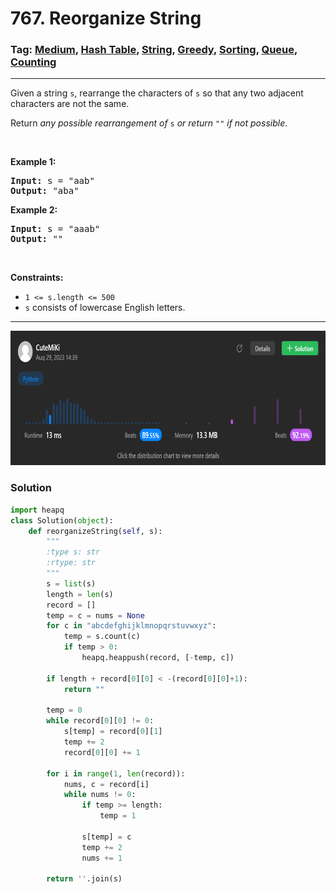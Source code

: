 # 767. Reorganize String
### Tag: [Medium](https://github.com/TheOnlyMiki/LeetCode-For-Fun/tree/main#medium-level), [Hash Table](https://github.com/TheOnlyMiki/LeetCode-For-Fun/tree/main#hash-table), [String](https://github.com/TheOnlyMiki/LeetCode-For-Fun/tree/main#string), [Greedy](https://github.com/TheOnlyMiki/LeetCode-For-Fun/tree/main#greedy), [Sorting](https://github.com/TheOnlyMiki/LeetCode-For-Fun/tree/main#sorting), [Queue](https://github.com/TheOnlyMiki/LeetCode-For-Fun/tree/main#queue), [Counting](https://github.com/TheOnlyMiki/LeetCode-For-Fun/tree/main#counting)
---
<div class="px-5 pt-4"><div class="flex"></div><div class="xFUwe" data-track-load="description_content"><p>Given a string <code>s</code>, rearrange the characters of <code>s</code> so that any two adjacent characters are not the same.</p>

<p>Return <em>any possible rearrangement of</em> <code>s</code> <em>or return</em> <code>""</code> <em>if not possible</em>.</p>

<p>&nbsp;</p>
<p><strong class="example">Example 1:</strong></p>
<pre><strong>Input:</strong> s = "aab"
<strong>Output:</strong> "aba"
</pre><p><strong class="example">Example 2:</strong></p>
<pre><strong>Input:</strong> s = "aaab"
<strong>Output:</strong> ""
</pre>
<p>&nbsp;</p>
<p><strong>Constraints:</strong></p>

<ul>
	<li><code>1 &lt;= s.length &lt;= 500</code></li>
	<li><code>s</code> consists of lowercase English letters.</li>
</ul>
</div></div>

---
<img src="Submit.png" width="700" height="215" />

### Solution

```python
import heapq
class Solution(object):
    def reorganizeString(self, s):
        """
        :type s: str
        :rtype: str
        """
        s = list(s)
        length = len(s)
        record = []
        temp = c = nums = None
        for c in "abcdefghijklmnopqrstuvwxyz":
            temp = s.count(c)
            if temp > 0:
                heapq.heappush(record, [-temp, c])

        if length + record[0][0] < -(record[0][0]+1):
            return ""

        temp = 0
        while record[0][0] != 0:
            s[temp] = record[0][1]
            temp += 2
            record[0][0] += 1
        
        for i in range(1, len(record)):
            nums, c = record[i]
            while nums != 0:
                if temp >= length:
                    temp = 1

                s[temp] = c
                temp += 2
                nums += 1

        return ''.join(s)
```

